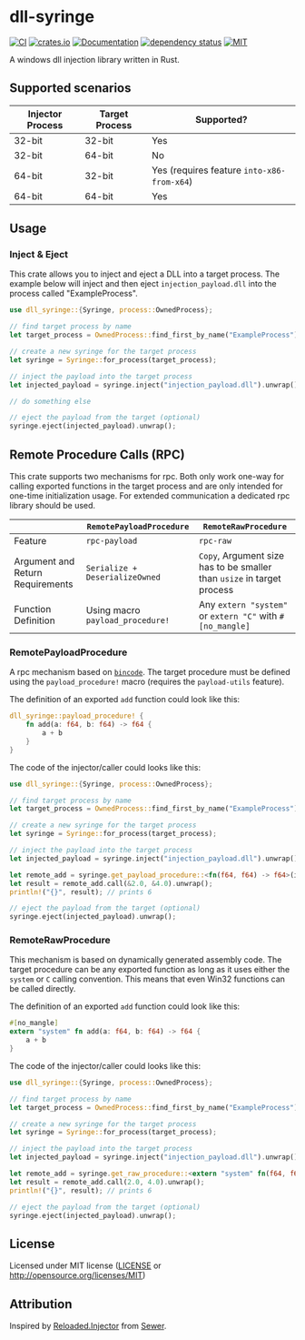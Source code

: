 # dll-syringe

[![CI](https://github.com/OpenByteDev/dll-syringe/actions/workflows/ci.yml/badge.svg)](https://github.com/OpenByteDev/dll-syringe/actions/workflows/ci.yml)
[![crates.io](https://img.shields.io/crates/v/dll-syringe.svg)](https://crates.io/crates/dll-syringe)
[![Documentation](https://docs.rs/dll-syringe/badge.svg)](https://docs.rs/dll-syringe)
[![dependency status](https://deps.rs/repo/github/openbytedev/dll-syringe/status.svg)](https://deps.rs/repo/github/openbytedev/dll-syringe)
[![MIT](https://img.shields.io/crates/l/dll-syringe.svg)](https://github.com/OpenByteDev/dll-syringe/blob/master/LICENSE)

A windows dll injection library written in Rust.

## Supported scenarios
| Injector Process | Target Process | Supported?                                 |
| ---------------- | -------------- | ------------------------------------------ |
| 32-bit           | 32-bit         | Yes                                        |
| 32-bit           | 64-bit         | No                                         |
| 64-bit           | 32-bit         | Yes (requires feature `into-x86-from-x64`) |
| 64-bit           | 64-bit         | Yes                                        |

## Usage
### Inject & Eject
This crate allows you to inject and eject a DLL into a target process.
The example below will inject and then eject `injection_payload.dll` into the process called "ExampleProcess".

```rust no_run
use dll_syringe::{Syringe, process::OwnedProcess};

// find target process by name
let target_process = OwnedProcess::find_first_by_name("ExampleProcess").unwrap();

// create a new syringe for the target process
let syringe = Syringe::for_process(target_process);

// inject the payload into the target process
let injected_payload = syringe.inject("injection_payload.dll").unwrap();

// do something else

// eject the payload from the target (optional)
syringe.eject(injected_payload).unwrap();
```

## Remote Procedure Calls (RPC)
This crate supports two mechanisms for rpc. Both only work one-way for calling exported functions in the target process and are only intended for one-time initialization usage. For extended communication a dedicated rpc library should be used.

|                  | `RemotePayloadProcedure`        | `RemoteRawProcedure` |
| ---------------- | ------------------------------ | ------------------------------------------ |
| Feature | `rpc-payload` | `rpc-raw` |
| Argument and Return Requirements | `Serialize + DeserializeOwned` | `Copy`, Argument size has to be smaller than `usize` in target process |
| Function Definition       | Using macro `payload_procedure!` | Any `extern "system"` or `extern "C"` with `#[no_mangle]` |

### RemotePayloadProcedure
A rpc mechanism based on [`bincode`](https://crates.io/crates/bincode).
The target procedure must be defined using the `payload_procedure!` macro (requires the `payload-utils` feature).

The definition of an exported `add` function could look like this:
```rust
dll_syringe::payload_procedure! {
    fn add(a: f64, b: f64) -> f64 {
        a + b
    }
}
```

The code of the injector/caller could looks like this:
```rust no_run
use dll_syringe::{Syringe, process::OwnedProcess};

// find target process by name
let target_process = OwnedProcess::find_first_by_name("ExampleProcess").unwrap();

// create a new syringe for the target process
let syringe = Syringe::for_process(target_process);

// inject the payload into the target process
let injected_payload = syringe.inject("injection_payload.dll").unwrap();

let remote_add = syringe.get_payload_procedure::<fn(f64, f64) -> f64>(injected_payload, "add").unwrap().unwrap();
let result = remote_add.call(&2.0, &4.0).unwrap();
println!("{}", result); // prints 6

// eject the payload from the target (optional)
syringe.eject(injected_payload).unwrap();
```

### RemoteRawProcedure
This mechanism is based on dynamically generated assembly code.
The target procedure can be any exported function as long as it uses either the `system` or `C` calling convention.
This means that even Win32 functions can be called directly.

The definition of an exported `add` function could look like this:
```rust
#[no_mangle]
extern "system" fn add(a: f64, b: f64) -> f64 {
    a + b
}
```

The code of the injector/caller could looks like this:
```rust no_run
use dll_syringe::{Syringe, process::OwnedProcess};

// find target process by name
let target_process = OwnedProcess::find_first_by_name("ExampleProcess").unwrap();

// create a new syringe for the target process
let syringe = Syringe::for_process(target_process);

// inject the payload into the target process
let injected_payload = syringe.inject("injection_payload.dll").unwrap();

let remote_add = syringe.get_raw_procedure::<extern "system" fn(f64, f64) -> f64>(injected_payload, "add").unwrap().unwrap();
let result = remote_add.call(2.0, 4.0).unwrap();
println!("{}", result); // prints 6

// eject the payload from the target (optional)
syringe.eject(injected_payload).unwrap();
```

## License
Licensed under MIT license ([LICENSE](https://github.com/OpenByteDev/dll-syringe/blob/master/LICENSE) or http://opensource.org/licenses/MIT)

## Attribution
Inspired by [Reloaded.Injector](https://github.com/Reloaded-Project/Reloaded.Injector) from [Sewer](https://github.com/Sewer56).

